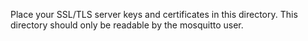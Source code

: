 Place your SSL/TLS server keys and certificates in this directory.
This directory should only be readable by the mosquitto user.
